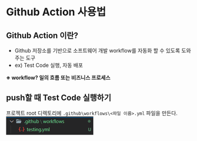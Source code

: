 # Github Action 사용법

## Github Action 이란?
- Github 저장소를 기반으로 소프트웨어 개발 workflow를 자동화 할 수 있도록 도와주는 도구 
- ex) Test Code 실행, 자동 배포
  
**※ workflow? 일의 흐름 또는 비즈니스 프로세스**

## push할 때 Test Code 실행하기
프로젝트 root 디렉토리에 `.github\workflows\<파일 이름>.yml` 파일을 만든다.
![how-to-use-github-action-01](../images/how-to-use-github-action-01.png)